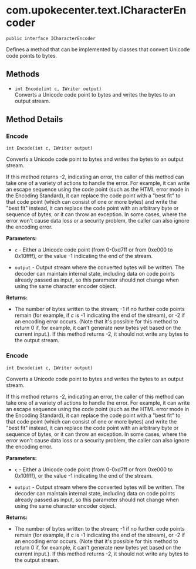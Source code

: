 # com.upokecenter.text.ICharacterEncoder

    public interface ICharacterEncoder

Defines a method that can be implemented by classes that convert Unicode
 code points to bytes.

## Methods

* `int Encode​(int c,
      IWriter output)`<br>
 Converts a Unicode code point to bytes and writes the bytes to an output
 stream.

## Method Details

### Encode
    int Encode​(int c, IWriter output)
Converts a Unicode code point to bytes and writes the bytes to an output
 stream. <p>If this method returns -2, indicating an error, the
 caller of this method can take one of a variety of actions to handle
 the error. For example, it can write an escape sequence using the
 code point (such as the HTML error mode in the Encoding Standard),
  it can replace the code point with a "best fit" to that code point
  (which can consist of one or more bytes) and write the "best fit"
 instead, it can replace the code point with an arbitrary byte or
 sequence of bytes, or it can throw an exception. In some cases,
 where the error won't cause data loss or a security problem, the
 caller can also ignore the encoding error. </p>

**Parameters:**

* <code>c</code> - Either a Unicode code point (from 0-0xd7ff or from 0xe000 to
 0x10ffff), or the value -1 indicating the end of the stream.

* <code>output</code> - Output stream where the converted bytes will be written. The
 decoder can maintain internal state, including data on code points
 already passed as input, so this parameter should not change when
 using the same character encoder object.

**Returns:**

* The number of bytes written to the stream; -1 if no further code
 points remain (for example, if _c_ is -1 indicating the end of the
 stream), or -2 if an encoding error occurs. (Note that it's possible
 for this method to return 0 if, for example, it can't generate new
 bytes yet based on the current input.). If this method returns -2,
 it should not write any bytes to the output stream.

### Encode
    int Encode​(int c, IWriter output)
Converts a Unicode code point to bytes and writes the bytes to an output
 stream. <p>If this method returns -2, indicating an error, the
 caller of this method can take one of a variety of actions to handle
 the error. For example, it can write an escape sequence using the
 code point (such as the HTML error mode in the Encoding Standard),
  it can replace the code point with a "best fit" to that code point
  (which can consist of one or more bytes) and write the "best fit"
 instead, it can replace the code point with an arbitrary byte or
 sequence of bytes, or it can throw an exception. In some cases,
 where the error won't cause data loss or a security problem, the
 caller can also ignore the encoding error. </p>

**Parameters:**

* <code>c</code> - Either a Unicode code point (from 0-0xd7ff or from 0xe000 to
 0x10ffff), or the value -1 indicating the end of the stream.

* <code>output</code> - Output stream where the converted bytes will be written. The
 decoder can maintain internal state, including data on code points
 already passed as input, so this parameter should not change when
 using the same character encoder object.

**Returns:**

* The number of bytes written to the stream; -1 if no further code
 points remain (for example, if _c_ is -1 indicating the end of the
 stream), or -2 if an encoding error occurs. (Note that it's possible
 for this method to return 0 if, for example, it can't generate new
 bytes yet based on the current input.). If this method returns -2,
 it should not write any bytes to the output stream.
